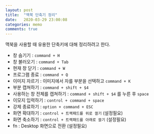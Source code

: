 ```yaml
---
layout: post
title:  "맥북 단축기 정리"
date:   2020-03-29 23:00:08
categories: memo
comments: true
---
```


맥북을 사용할 때 유용한 단축키에 대해 정리하려고 한다.

- 창 숨기기 : `command + H` <br>
- 창 불러오기 : `command + Tab` <br>
- 현재 창 닫기 : `command + W` <br>
- 프로그램 종료 :  `command + Q` <br>
- 이미지 자르기 : 이미지에서 자를 부분을 선택하고 `command + K` <br>
- 부분 캡쳐하기 : `command + shift + $4` 
- 사용하는 창 전체를 캡쳐하기 : `command + shift + $4` 를 누른 후 `space`  
- 이모지 입력하기 : `control + command + space`
- 강제 종료하기 : `option + command + ESC` 
- 화면 확대하기 : `control + 트랙패드를 위로 쓸기` (설정필요)
- 화면 축소하기 : `control + 트랙패드를 아래로 쓸기` (설정필요)
- fn : Desktop 화면으로 전환 (설정필요)
